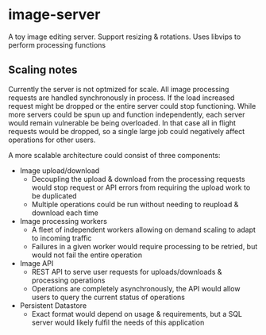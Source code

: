 # image-server

A toy image editing server. Support resizing & rotations. Uses libvips to perform processing functions

## Scaling notes

Currently the server is not optmized for scale. All image processing requests are handled synchronously in process. If the load increased request might be dropped or the entire server could stop functioning. While more servers could be spun up and function independently, each server would remain vulnerable be being overloaded. In that case all in flight requests would be dropped, so a single large job could negatively affect operations for other users.

A more scalable architecture could consist of three components:

- Image upload/download
  - Decoupling the upload & download from the processing requests would stop request or API errors from requiring the upload work to be duplicated
  - Multiple operations could be run without needing to reupload & download each time
- Image processing workers
  - A fleet of independent workers allowing on demand scaling to adapt to incoming traffic
  - Failures in a given worker would require processing to be retried, but would not fail the entire operation
- Image API
  - REST API to serve user requests for uploads/downloads & processing operations
  - Operations are completely asynchronously, the API would allow users to query the current status of operations
- Persistent Datastore
  - Exact format would depend on usage & requirements, but a SQL server would likely fulfil the needs of this application

